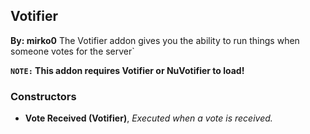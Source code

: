 ## Votifier
**By: mirko0**
The Votifier addon gives you the ability to run things when someone votes for the server`
<br>

**`NOTE:` This addon requires Votifier or NuVotifier to load!**
<br>

### Constructors
* **Vote Received (Votifier)**, *Executed when a vote is received.*
